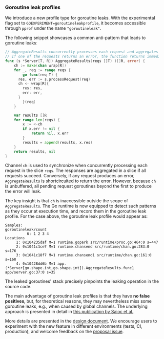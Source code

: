 ### Goroutine leak profiles

We introduce a new profile type for goroutine leaks. With the experimental flag set to `GOEXPERIMENT=goroutineleakprofile`, it becomes accessible through `pprof` under the name `"goroutineleak"`.

The following snippet showcases a common anti-pattern that leads to goroutine leaks:
```go
// AggregateResults concurrently processes each request and aggregates the results.
// If one of the requests returns an error, the function returns immediately with the error.
func (s *Server[T, R]) AggregateResults(reqs []T) ([]R, error) {
	ch := make(chan wrap[R])
	for _, req := range reqs {
		go func(req T) {
      res, err := s.processRequest(req)
      ch <- wrap[R]{
        res: res,
        err: err,
      }
		}(req)
	}

	var results []R
	for range len(reqs) {
		x := <-ch
		if x.err != nil {
			return nil, x.err
		}
		results = append(results, x.res)
	}
	return results, nil
}
```
Channel `ch` is used to synchronize when concurrently processing each request in the slice `reqs`.
The responses are aggregated in a slice if all requests succeed.
Conversely, if any request produces an error, `AggregateResults` is shortcircuited to
return the error.
However, because `ch` is unbuffered, all pending request goroutines beyond the first to produce
the error will leak.

The key insight is that `ch` is inaccessible outside the scope of `AggregateResults`.
The Go runtime is now equipped to detect such patterns as they occur at execution time,
and record them in the goroutine leak profile.
For the case above, the goroutine leak profile would appear as:
```
Samples:
goroutineleak/count
          6: 1 2 3 4
Locations
     1: 0x104235daf M=1 runtime.gopark src/runtime/proc.go:464:0 s=447
     2: 0x1041c1ce7 M=1 runtime.chansend src/runtime/chan.go:283:0 s=176
     3: 0x1041c18f7 M=1 runtime.chansend1 src/runtime/chan.go:161:0 s=160
     4: 0x10428dd6b M=1 app.(*Server[go.shape.int,go.shape.int]).AggregateResults.func1 app/server.go:37:0 s=35
```
The leaked goroutines' stack precisely pinpoints the leaking operation in the source code.

The main advantage of goroutine leak profiles is that they have **no false positives**, but, for theoretical reasons, they may nevertheless
miss some goroutine leaks, e.g., when caused by global channels.
The underlying approach is presented in detail in [this publication by Saioc et al.](https://dl.acm.org/doi/pdf/10.1145/3676641.3715990).

More details are presented in the [design document](https://github.com/golang/proposal/blob/master/design/74609-goroutine-leak-detection-gc.md).
We encourage users to experiment with the new feature in different environments (tests, CI, production), and welcome feedback on the [proposal issue](https://github.com/golang/go/issues/74609).

